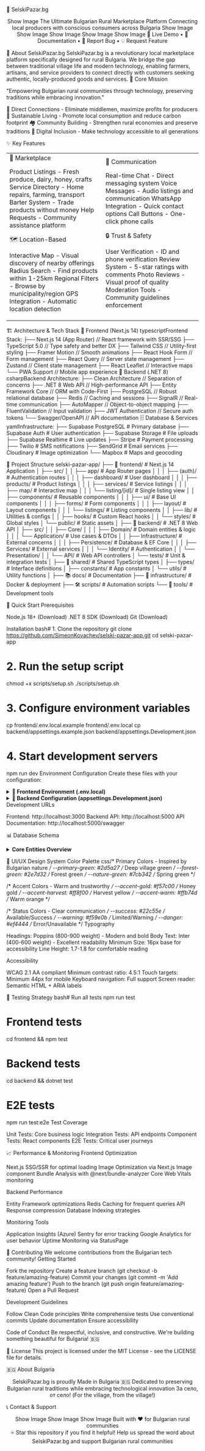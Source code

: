 🌾 SelskiPazar.bg
<div align="center">
Show Image
The Ultimate Bulgarian Rural Marketplace Platform
Connecting local producers with conscious consumers across Bulgaria
Show Image
Show Image
Show Image
Show Image
Show Image
🚀 Live Demo • 📖 Documentation • 🐛 Report Bug • 💡 Request Feature
</div>

🎯 About SelskiPazar.bg
SelskiPazar.bg is a revolutionary local marketplace platform specifically designed for rural Bulgaria. We bridge the gap between traditional village life and modern technology, enabling farmers, artisans, and service providers to connect directly with customers seeking authentic, locally-produced goods and services.
🌟 Core Mission

"Empowering Bulgarian rural communities through technology, preserving traditions while embracing innovation."


🤝 Direct Connections - Eliminate middlemen, maximize profits for producers
🌱 Sustainable Living - Promote local consumption and reduce carbon footprint
🏘️ Community Building - Strengthen rural economies and preserve traditions
📱 Digital Inclusion - Make technology accessible to all generations


✨ Key Features
<table>
<tr>
<td width="50%">
🛒 Marketplace

Product Listings - Fresh produce, dairy, honey, crafts
Service Directory - Home repairs, farming, transport
Barter System - Trade products without money
Help Requests - Community assistance platform

🗺️ Location-Based

Interactive Map - Visual discovery of nearby offerings
Radius Search - Find products within 1-25km
Regional Filters - Browse by municipality/region
GPS Integration - Automatic location detection

</td>
<td width="50%">
💬 Communication

Real-time Chat - Direct messaging system
Voice Messages - Audio listings and communication
WhatsApp Integration - Quick contact options
Call Buttons - One-click phone calls

🔒 Trust & Safety

User Verification - ID and phone verification
Review System - 5-star ratings with comments
Photo Reviews - Visual proof of quality
Moderation Tools - Community guidelines enforcement

</td>
</tr>
</table>

🏗️ Architecture & Tech Stack
📱 Frontend (Next.js 14)
typescriptFrontend Stack:
├── Next.js 14 (App Router)     // React framework with SSR/SSG
├── TypeScript 5.0              // Type safety and better DX
├── Tailwind CSS                // Utility-first styling
├── Framer Motion               // Smooth animations
├── React Hook Form             // Form management
├── React Query                 // Server state management
├── Zustand                     // Client state management
├── React Leaflet               // Interactive maps
└── PWA Support                 // Mobile app experience
🔧 Backend (.NET 8)
csharpBackend Architecture:
├── Clean Architecture          // Separation of concerns
├── .NET 8 Web API             // High-performance API
├── Entity Framework Core      // ORM with Code-First
├── PostgreSQL                 // Robust relational database
├── Redis                      // Caching and sessions
├── SignalR                    // Real-time communication
├── AutoMapper                 // Object-to-object mapping
├── FluentValidation          // Input validation
├── JWT Authentication        // Secure auth tokens
└── Swagger/OpenAPI           // API documentation
🗄️ Database & Services
yamlInfrastructure:
├── Supabase PostgreSQL        # Primary database
├── Supabase Auth              # User authentication
├── Supabase Storage           # File uploads
├── Supabase Realtime          # Live updates
├── Stripe                     # Payment processing
├── Twilio                     # SMS notifications
├── SendGrid                   # Email services
├── Cloudinary                 # Image optimization
└── Mapbox                     # Maps and geocoding

📁 Project Structure
selski-pazar-app/
├── 📱 frontend/                 # Next.js 14 Application
│   ├── src/
│   │   ├── app/                 # App Router pages
│   │   │   ├── (auth)/          # Authentication routes
│   │   │   ├── dashboard/       # User dashboard
│   │   │   ├── products/        # Product listings
│   │   │   ├── services/        # Service listings
│   │   │   ├── map/             # Interactive map
│   │   │   └── listing/[id]/    # Single listing view
│   │   ├── components/          # Reusable components
│   │   │   ├── ui/              # Base UI components
│   │   │   ├── forms/           # Form components
│   │   │   ├── layout/          # Layout components
│   │   │   └── listings/        # Listing components
│   │   ├── lib/                 # Utilities & configs
│   │   ├── hooks/               # Custom React hooks
│   │   └── styles/              # Global styles
│   └── public/                  # Static assets
│
├── 🔧 backend/                  # .NET 8 Web API
│   ├── src/
│   │   ├── Core/
│   │   │   ├── Domain/          # Domain entities & logic
│   │   │   └── Application/     # Use cases & DTOs
│   │   ├── Infrastructure/      # External concerns
│   │   │   ├── Persistence/     # Database & EF Core
│   │   │   ├── Services/        # External services
│   │   │   └── Identity/        # Authentication
│   │   └── Presentation/
│   │       └── API/             # Web API controllers
│   └── tests/                   # Unit & integration tests
│
├── 🔗 shared/                   # Shared TypeScript types
│   ├── types/                   # Interface definitions
│   ├── constants/               # App constants
│   └── utils/                   # Utility functions
│
├── 📚 docs/                     # Documentation
├── 🐳 infrastructure/           # Docker & deployment
├── 🛠️ scripts/                 # Automation scripts
└── 🧪 tools/                   # Development tools

🚀 Quick Start
Prerequisites

Node.js 18+ (Download)
.NET 8 SDK (Download)
Git (Download)

Installation
bash# 1. Clone the repository
git clone https://github.com/SimeonKovachev/selski-pazar-app.git
cd selski-pazar-app

# 2. Run the setup script
chmod +x scripts/setup.sh
./scripts/setup.sh

# 3. Configure environment variables
cp frontend/.env.local.example frontend/.env.local
cp backend/appsettings.example.json backend/appsettings.Development.json

# 4. Start development servers
npm run dev
Environment Configuration
Create these files with your configuration:
<details>
<summary><strong>📱 Frontend Environment (.env.local)</strong></summary>
bash# Supabase Configuration
NEXT_PUBLIC_SUPABASE_URL=your_supabase_project_url
NEXT_PUBLIC_SUPABASE_ANON_KEY=your_supabase_anon_key

# API Configuration
NEXT_PUBLIC_API_URL=http://localhost:5000

# Map Configuration
NEXT_PUBLIC_MAPBOX_ACCESS_TOKEN=your_mapbox_token

# Analytics (Optional)
NEXT_PUBLIC_GA_MEASUREMENT_ID=your_google_analytics_id
</details>
<details>
<summary><strong>🔧 Backend Configuration (appsettings.Development.json)</strong></summary>
json{
  "ConnectionStrings": {
    "DefaultConnection": "Host=localhost;Database=selskipazar_dev;Username=postgres;Password=your_password"
  },
  "JwtSettings": {
    "SecretKey": "your-super-secret-jwt-key-minimum-32-characters",
    "Issuer": "https://selskipazar.bg",
    "Audience": "https://selskipazar.bg",
    "ExpirationInMinutes": 60
  },
  "SupabaseSettings": {
    "Url": "your_supabase_project_url",
    "Key": "your_supabase_service_role_key"
  }
}
</details>
Development URLs

Frontend: http://localhost:3000
Backend API: http://localhost:5000
API Documentation: http://localhost:5000/swagger


📊 Database Schema
<details>
<summary><strong>Core Entities Overview</strong></summary>
sql-- Users table with comprehensive profile data
Users (
  Id, Email, FirstName, LastName, PhoneNumber,
  Location (Latitude, Longitude, City, Region),
  Role (Customer, Provider, Both, Admin),
  IsVerified, AverageRating, TotalReviews
)

-- Flexible listing system for products and services
Listings (
  Id, UserId, CategoryId, Title, Description,
  Type (Product, Service, Barter, HelpRequest),
  Price (Amount, Currency, Type, MaxAmount),
  Location, ImageUrls[], IsActive, ViewCount
)

-- Comprehensive order management
Orders (
  Id, CustomerId, ProviderId, ListingId,
  Status, PaymentStatus, TotalAmount,
  CommissionAmount, Notes, ScheduledAt
)

-- Rich review system with detailed ratings
Reviews (
  Id, OrderId, ReviewerId, RevieweeId,
  Rating, QualityRating, CommunicationRating,
  Comment, ImageUrls[], WouldRecommend
)

-- Real-time messaging system
Messages (
  Id, ConversationId, SenderId, ReceiverId,
  Content, MessageType, IsRead, SentAt
)
</details>

🎨 UI/UX Design System
Color Palette
css/* Primary Colors - Inspired by Bulgarian nature */
--primary-green: #2d5a27    /* Deep village green */
--forest-green: #2e7d32     /* Forest green */
--nature-green: #7cb342     /* Spring green */

/* Accent Colors - Warm and trustworthy */
--accent-gold: #f57c00      /* Honey gold */
--accent-harvest: #ff8f00   /* Harvest yellow */
--accent-warm: #ffb74d      /* Warm orange */

/* Status Colors - Clear communication */
--success: #22c55e          /* Available/Success */
--warning: #f59e0b          /* Limited/Warning */
--danger: #ef4444           /* Error/Unavailable */
Typography

Headings: Poppins (800-900 weight) - Modern and bold
Body Text: Inter (400-600 weight) - Excellent readability
Minimum Size: 16px base for accessibility
Line Height: 1.7-1.8 for comfortable reading

Accessibility

WCAG 2.1 AA compliant
Minimum contrast ratio: 4.5:1
Touch targets: Minimum 44px for mobile
Keyboard navigation: Full support
Screen reader: Semantic HTML + ARIA labels


🧪 Testing Strategy
bash# Run all tests
npm run test

# Frontend tests
cd frontend && npm test

# Backend tests  
cd backend && dotnet test

# E2E tests
npm run test:e2e
Test Coverage

Unit Tests: Core business logic
Integration Tests: API endpoints
Component Tests: React components
E2E Tests: Critical user journeys

📈 Performance & Monitoring
Frontend Optimization

Next.js SSG/SSR for optimal loading
Image Optimization via Next.js Image component
Bundle Analysis with @next/bundle-analyzer
Core Web Vitals monitoring

Backend Performance

Entity Framework optimizations
Redis Caching for frequent queries
API Response compression
Database Indexing strategies

Monitoring Tools

Application Insights (Azure)
Sentry for error tracking
Google Analytics for user behavior
Uptime Monitoring via StatusPage


🤝 Contributing
We welcome contributions from the Bulgarian tech community!
Getting Started

Fork the repository
Create a feature branch (git checkout -b feature/amazing-feature)
Commit your changes (git commit -m 'Add amazing feature')
Push to the branch (git push origin feature/amazing-feature)
Open a Pull Request

Development Guidelines

Follow Clean Code principles
Write comprehensive tests
Use conventional commits
Update documentation
Ensure accessibility

Code of Conduct
Be respectful, inclusive, and constructive. We're building something beautiful for Bulgaria! 🇧🇬

📄 License
This project is licensed under the MIT License - see the LICENSE file for details.

🇧🇬 About Bulgaria
<div align="center">
SelskiPazar.bg is proudly Made in Bulgaria 🇧🇬
Dedicated to preserving Bulgarian rural traditions while embracing technological innovation
За село, от село! (For the village, from the village!)
</div>

📞 Contact & Support
<div align="center">
Show Image
Show Image
Show Image
Built with ❤️ for Bulgarian rural communities
</div>

<div align="center">
⭐ Star this repository if you find it helpful!
Help us spread the word about SelskiPazar.bg and support Bulgarian rural communities
</div>